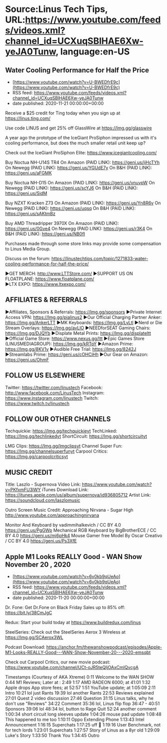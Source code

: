 # Source:Linus Tech Tips, URL:https://www.youtube.com/feeds/videos.xml?channel_id=UCXuqSBlHAE6Xw-yeJA0Tunw, language:en-US

## Water Cooling Performance for Half the Price
 - [https://www.youtube.com/watch?v=U-BWEDfrE9c](https://www.youtube.com/watch?v=U-BWEDfrE9c)
 - RSS feed: https://www.youtube.com/feeds/videos.xml?channel_id=UCXuqSBlHAE6Xw-yeJA0Tunw
 - date published: 2020-11-21 00:00:00+00:00

Receive a $25 credit for Ting today when you sign up at https://linus.ting.com/

Use code LINUS and get 25% off GlassWire at https://lmg.gg/glasswire

A year ago the prototype of the IceGiant ProSiphon impressed us with it's cooling performance, but does the much smaller retail unit keep up?

Check out the IceGiant ProSiphon Elite: https://www.icegiantcooling.com/

Buy Noctua NH-U14S TR4
On Amazon (PAID LINK): https://geni.us/ijHcTYh
On Newegg (PAID LINK): https://geni.us/YGUdE7y
On B&H (PAID LINK): https://geni.us/aFGMK

Buy Noctua NH-D15
On Amazon (PAID LINK): https://geni.us/vnuvpW
On Newegg (PAID LINK): https://geni.us/scYJ6
On B&H (PAID LINK): https://geni.us/SidM

Buy NZXT Kracken Z73
On Amazon (PAID LINK): https://geni.us/Yn8R6v
On Newegg (PAID LINK): https://geni.us/uqsq
On B&H (PAID LINK): https://geni.us/sAKtmBz

Buy AMD Threadripper 3970X
On Amazon (PAID LINK): https://geni.us/0Gve4
On Newegg (PAID LINK): https://geni.us/r3K4
On B&H (PAID LINK): https://geni.us/NB0fI

Purchases made through some store links may provide some compensation to Linus Media Group.

Discuss on the forum: https://linustechtips.com/topic/1271833-water-cooling-performance-for-half-the-price/


►GET MERCH: http://www.LTTStore.com/
►SUPPORT US ON FLOATPLANE: https://www.floatplane.com/  
►LTX EXPO: https://www.ltxexpo.com/   

AFFILIATES & REFERRALS
---------------------------------------------------
►Affiliates, Sponsors & Referrals: https://lmg.gg/sponsors
►Private Internet Access VPN: https://lmg.gg/pialinus2
►Our Official Charging Partner Anker: https://lmg.gg/AnkerLTT
►MK Keyboards: https://lmg.gg/LyLtl
►Nerd or Die Stream Overlays: https://lmg.gg/avLlO
►NEEDforSEAT Gaming Chairs: https://lmg.gg/DJQYb
►Displate Metal Prints: https://lmg.gg/displateltt
►Official Game Store: https://www.nexus.gg/ltt
►Epic Games Store (LINUSMEDIAGROUP): https://lmg.gg/kRTpY
►Amazon Prime: https://lmg.gg/8KV1v
►Audible Free Trial: https://lmg.gg/8242J
►Streamlabs Prime: https://geni.us/cOHCiHh
►Our Gear on Amazon: https://geni.us/OhmF

FOLLOW US ELSEWHERE
---------------------------------------------------  
Twitter: https://twitter.com/linustech
Facebook: http://www.facebook.com/LinusTech
Instagram: https://www.instagram.com/linustech
Twitch: https://www.twitch.tv/linustech

FOLLOW OUR OTHER CHANNELS
---------------------------------------------------  
Techquickie: https://lmg.gg/techquickieyt
TechLinked: https://lmg.gg/techlinkedyt
ShortCircuit: https://lmg.gg/shortcircuityt

LMG Clips: https://lmg.gg/lmgclipsyt
Channel Super Fun: https://lmg.gg/channelsuperfunyt
Carpool Critics: https://lmg.gg/carpoolcriticsyt

MUSIC CREDIT
---------------------------------------------------  
Title: Laszlo - Supernova
Video Link: https://www.youtube.com/watch?v=PKfxmFU3lWY
iTunes Download Link: https://itunes.apple.com/us/album/supernova/id936805712
Artist Link: https://soundcloud.com/laszlomusic

Outro Screen Music Credit: Approaching Nirvana - Sugar High http://www.youtube.com/approachingnirvana

Monitor And Keyboard by vadimmihalkevich / CC BY 4.0  https://geni.us/PgGWp
Mechanical RGB Keyboard by BigBrotherECE / CC BY 4.0 https://geni.us/mj6pHk4
Mouse Gamer free Model By Oscar Creativo / CC BY 4.0 https://geni.us/Ps3XfE

## Apple M1 Looks REALLY Good - WAN Show November 20 , 2020
 - [https://www.youtube.com/watch?v=6v0kb9qUeAo](https://www.youtube.com/watch?v=6v0kb9qUeAo)
 - RSS feed: https://www.youtube.com/feeds/videos.xml?channel_id=UCXuqSBlHAE6Xw-yeJA0Tunw
 - date published: 2020-11-20 00:00:00+00:00

Dr. Fone: Get Dr.Fone on Black Friday Sales up to 85% off: https://bit.ly/38CmJgC

Redux: Start your build today at https://www.buildredux.com/linus

SteelSeries: Check out the SteelSeries Aerox 3 Wireless at https://lmg.gg/SCAerox3WL

Podcast Download: https://anchor.fm/thewanshowpodcast/episodes/Apple-M1-Looks-REALLY-Good---WAN-Show-November-20---2020-emsqbt

Check out Carpool Critics, our new movie podcast: https://www.youtube.com/channel/UCt-oJR5teQIjOAxCmIQvcgA

Timestamps (Courtesy of AKA Xtreme)
0:11 Welcome to the WAN SHOW
0:44 M1 Reviews;  Later at : 2:49
1:17 AMD RADEON 6000; at 41:01
1:32 Apple drops App store fees; at 52:57
1:51 YouTube update; at 1:05:09
2:11 Intro
10:21 lol just Rants
19:39 lol another Rants
22:53 Reviews explained
27:01 Quest 2 video discussion
27:46 Question
31:15 Linus talks, why he don't use "Reviews"
34:22 Comment
35:36 lol, Linus flip flop
36:47 - 40:51 Sponsors
39:06 lol
48:34 lol, button to Rage Quit
52:24 another comment
1:00:34 short circuit long sleeves update
1:04:26 mouse pad update
1:08:48 This happened to me too
1:10:11 Oppo Extending Phone
1:13:43 Intel Announcement
1:16:15 Superchats
1:17:25 uff 🤣
1:19:16 User Benchmark, not for tech lords
1:23:01 Superchats
1:27:57 Story of Linus as a 8yr old
1:29:09 Luke's Story
1:33:50 Thank You
1:34:45 Outro


